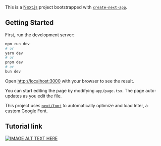 This is a [Next.js](https://nextjs.org/) project bootstrapped with [`create-next-app`](https://github.com/vercel/next.js/tree/canary/packages/create-next-app).

## Getting Started

First, run the development server:

```bash
npm run dev
# or
yarn dev
# or
pnpm dev
# or
bun dev
```

Open [http://localhost:3000](http://localhost:3000) with your browser to see the result.

You can start editing the page by modifying `app/page.tsx`. The page auto-updates as you edit the file.

This project uses [`next/font`](https://nextjs.org/docs/basic-features/font-optimization) to automatically optimize and load Inter, a custom Google Font.


## Tutorial link

[![IMAGE ALT TEXT HERE](https://i.ytimg.com/vi/0OaDyjB9Ib8/hqdefault.jpg?s…AFwAcABBg==&rs=AOn4CLBpaiWopsAdSb0VKGPEbZeKrXUzpw)](https://www.youtube.com/watch?v=0OaDyjB9Ib8&ab_channel=CodeWithAntonio)